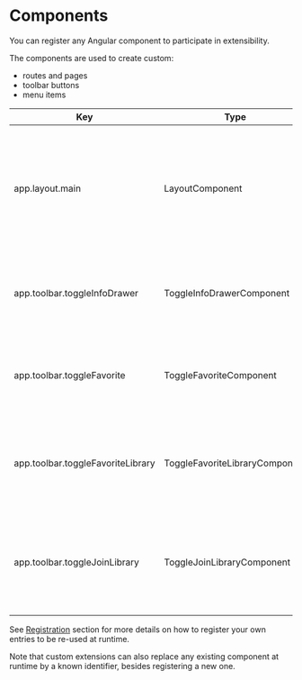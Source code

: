 ---
---

# Components

You can register any Angular component to participate in extensibility.

The components are used to create custom:

- routes and pages
- toolbar buttons
- menu items

| Key                               | Type                           | Description                                                                                                     |
| --------------------------------- | ------------------------------ | --------------------------------------------------------------------------------------------------------------- |
| app.layout.main                   | LayoutComponent                | Main application layout with the menu bar, navigation sidebar and main content area to project your components. |
| app.toolbar.toggleInfoDrawer      | ToggleInfoDrawerComponent      | The toolbar button component that toggles Info Drawer for the selection.                                        |
| app.toolbar.toggleFavorite        | ToggleFavoriteComponent        | The toolbar button component that toggles Favorite state for the selection.                                     |
| app.toolbar.toggleFavoriteLibrary | ToggleFavoriteLibraryComponent | The toolbar button component that toggles Favorite library state for the selection.                             |
| app.toolbar.toggleJoinLibrary     | ToggleJoinLibraryComponent     | The toolbar button component that toggles Join/Cancel Join request for the selected library.                    |

See [Registration](/extending/registration) section for more details
on how to register your own entries to be re-used at runtime.

Note that custom extensions can also replace any existing component at runtime by a known identifier,
besides registering a new one.
